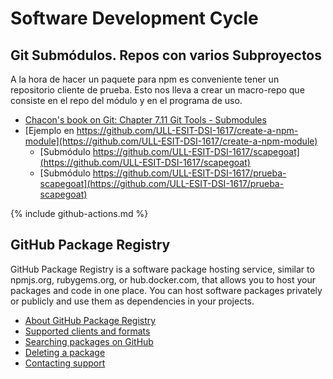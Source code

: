 # Software Development Cycle

## Git Submódulos. Repos con varios Subproyectos

A la hora de hacer un paquete para npm es conveniente tener un repositorio cliente de prueba. Esto nos lleva a crear 
un macro-repo que consiste en el repo del módulo y en el programa de uso.

* [Chacon's book on Git: Chapter 7.11 Git Tools - Submodules](https://git-scm.com/book/en/v2/Git-Tools-Submodules)
* [Ejemplo en https://github.com/ULL-ESIT-DSI-1617/create-a-npm-module](https://github.com/ULL-ESIT-DSI-1617/create-a-npm-module)
  - [Submódulo https://github.com/ULL-ESIT-DSI-1617/scapegoat](https://github.com/ULL-ESIT-DSI-1617/scapegoat)
  - [Submódulo https://github.com/ULL-ESIT-DSI-1617/prueba-scapegoat](https://github.com/ULL-ESIT-DSI-1617/prueba-scapegoat)

{% include github-actions.md %}

## GitHub Package Registry

GitHub Package Registry is a software package hosting service, similar to npmjs.org, rubygems.org, or hub.docker.com, that allows you to host your packages and code in one place. You can host software packages privately or publicly and use them as dependencies in your projects.

*   [About GitHub Package Registry](https://help.github.com/en/github/managing-packages-with-github-package-registry/about-github-package-registry#about-github-package-registry)
*   [Supported clients and formats](https://help.github.com/en/github/managing-packages-with-github-package-registry/about-github-package-registry#supported-clients-and-formats)
*   [Searching packages on GitHub](https://help.github.com/en/github/managing-packages-with-github-package-registry/about-github-package-registry#searching-packages-on-github)
*   [Deleting a package](https://help.github.com/en/github/managing-packages-with-github-package-registry/about-github-package-registry#deleting-a-package)
*   [Contacting support](https://help.github.com/en/github/managing-packages-with-github-package-registry/about-github-package-registry#contacting-support)